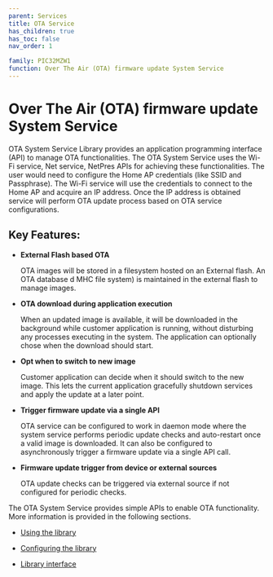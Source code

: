 ```yaml
---
parent: Services
title: OTA Service
has_children: true
has_toc: false
nav_order: 1

family: PIC32MZW1
function: Over The Air (OTA) firmware update System Service
---
```


# Over The Air (OTA) firmware update System Service

OTA System Service Library provides an application programming interface (API) to manage OTA functionalities. The OTA System Service uses the Wi-Fi service, Net service, NetPres APIs for achieving these functionalities. The user would need to configure the Home AP credentials (like SSID and Passphrase). The Wi-Fi service will use the credentials to connect to the Home AP and acquire an IP address. Once the IP address is obtained service will perform OTA update process based on OTA service configurations.

## Key Features:

- **External Flash based OTA**

    OTA images will be stored in a filesystem hosted on an External flash.
    An OTA database d MHC file system) is maintained in the external flash to manage images.  

- **OTA download during application execution**

    When an updated image is available, it will be downloaded in the background while customer application is running, without disturbing any processes executing in the system. The application can optionally chose when the download should start. 

- **Opt when to switch to new image**

    Customer application can decide when it should switch to the new image. This lets the current application gracefully shutdown services and apply the update at a later point. 

- **Trigger firmware update via a single API**

    OTA service can be configured to work in daemon mode where the system service performs periodic update checks and auto-restart once a valid image is downloaded. It can also be configured to asynchronously trigger a firmware update via a single API call.

- **Firmware update trigger from device or external sources**

    OTA update checks can be triggered via external source if not configured for periodic checks.
    

The OTA System Service provides simple APIs to enable OTA functionality. More information is provided in the following sections. 


* [Using the library](usage.md/#using-the-library)

* [Configuring the library](configuration.md/#configuring-the-library)

* [Library interface](interface.md)





